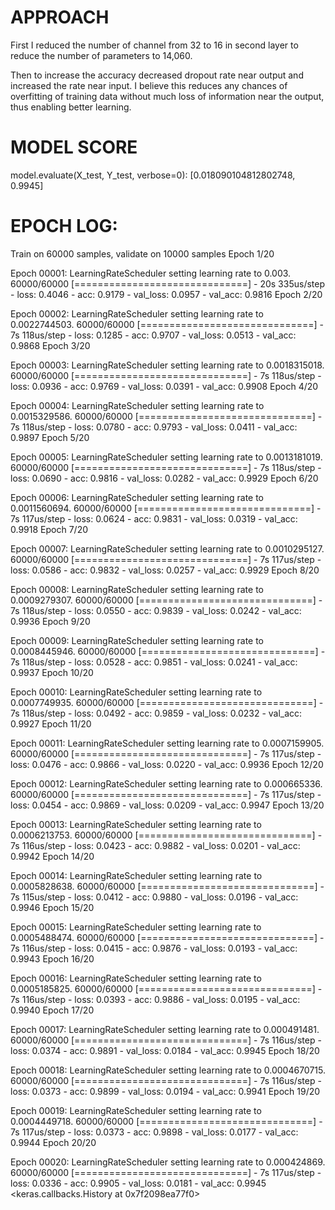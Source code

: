 # APPROACH
First I reduced the number of channel from 32 to 16 in second layer to reduce the number of parameters to 14,060.

Then to increase the accuracy decreased dropout rate near output and increased the rate near input. I believe this reduces any chances of overfitting of training data without much loss of information near the output, thus enabling better learning. 


# MODEL SCORE
model.evaluate(X_test, Y_test, verbose=0):
[0.018090104812802748, 0.9945]


# EPOCH LOG:

Train on 60000 samples, validate on 10000 samples
Epoch 1/20

Epoch 00001: LearningRateScheduler setting learning rate to 0.003.
60000/60000 [==============================] - 20s 335us/step - loss: 0.4046 - acc: 0.9179 - val_loss: 0.0957 - val_acc: 0.9816
Epoch 2/20

Epoch 00002: LearningRateScheduler setting learning rate to 0.0022744503.
60000/60000 [==============================] - 7s 118us/step - loss: 0.1285 - acc: 0.9707 - val_loss: 0.0513 - val_acc: 0.9868
Epoch 3/20

Epoch 00003: LearningRateScheduler setting learning rate to 0.0018315018.
60000/60000 [==============================] - 7s 118us/step - loss: 0.0936 - acc: 0.9769 - val_loss: 0.0391 - val_acc: 0.9908
Epoch 4/20

Epoch 00004: LearningRateScheduler setting learning rate to 0.0015329586.
60000/60000 [==============================] - 7s 118us/step - loss: 0.0780 - acc: 0.9793 - val_loss: 0.0411 - val_acc: 0.9897
Epoch 5/20

Epoch 00005: LearningRateScheduler setting learning rate to 0.0013181019.
60000/60000 [==============================] - 7s 118us/step - loss: 0.0690 - acc: 0.9816 - val_loss: 0.0282 - val_acc: 0.9929
Epoch 6/20

Epoch 00006: LearningRateScheduler setting learning rate to 0.0011560694.
60000/60000 [==============================] - 7s 117us/step - loss: 0.0624 - acc: 0.9831 - val_loss: 0.0319 - val_acc: 0.9918
Epoch 7/20

Epoch 00007: LearningRateScheduler setting learning rate to 0.0010295127.
60000/60000 [==============================] - 7s 117us/step - loss: 0.0586 - acc: 0.9832 - val_loss: 0.0257 - val_acc: 0.9929
Epoch 8/20

Epoch 00008: LearningRateScheduler setting learning rate to 0.0009279307.
60000/60000 [==============================] - 7s 118us/step - loss: 0.0550 - acc: 0.9839 - val_loss: 0.0242 - val_acc: 0.9936
Epoch 9/20

Epoch 00009: LearningRateScheduler setting learning rate to 0.0008445946.
60000/60000 [==============================] - 7s 118us/step - loss: 0.0528 - acc: 0.9851 - val_loss: 0.0241 - val_acc: 0.9937
Epoch 10/20

Epoch 00010: LearningRateScheduler setting learning rate to 0.0007749935.
60000/60000 [==============================] - 7s 118us/step - loss: 0.0492 - acc: 0.9859 - val_loss: 0.0232 - val_acc: 0.9927
Epoch 11/20

Epoch 00011: LearningRateScheduler setting learning rate to 0.0007159905.
60000/60000 [==============================] - 7s 117us/step - loss: 0.0476 - acc: 0.9866 - val_loss: 0.0220 - val_acc: 0.9936
Epoch 12/20

Epoch 00012: LearningRateScheduler setting learning rate to 0.000665336.
60000/60000 [==============================] - 7s 117us/step - loss: 0.0454 - acc: 0.9869 - val_loss: 0.0209 - val_acc: 0.9947
Epoch 13/20

Epoch 00013: LearningRateScheduler setting learning rate to 0.0006213753.
60000/60000 [==============================] - 7s 116us/step - loss: 0.0423 - acc: 0.9882 - val_loss: 0.0201 - val_acc: 0.9942
Epoch 14/20

Epoch 00014: LearningRateScheduler setting learning rate to 0.0005828638.
60000/60000 [==============================] - 7s 115us/step - loss: 0.0412 - acc: 0.9880 - val_loss: 0.0196 - val_acc: 0.9946
Epoch 15/20

Epoch 00015: LearningRateScheduler setting learning rate to 0.0005488474.
60000/60000 [==============================] - 7s 116us/step - loss: 0.0415 - acc: 0.9876 - val_loss: 0.0193 - val_acc: 0.9943
Epoch 16/20

Epoch 00016: LearningRateScheduler setting learning rate to 0.0005185825.
60000/60000 [==============================] - 7s 116us/step - loss: 0.0393 - acc: 0.9886 - val_loss: 0.0195 - val_acc: 0.9940
Epoch 17/20

Epoch 00017: LearningRateScheduler setting learning rate to 0.000491481.
60000/60000 [==============================] - 7s 116us/step - loss: 0.0374 - acc: 0.9891 - val_loss: 0.0184 - val_acc: 0.9945
Epoch 18/20

Epoch 00018: LearningRateScheduler setting learning rate to 0.0004670715.
60000/60000 [==============================] - 7s 116us/step - loss: 0.0373 - acc: 0.9899 - val_loss: 0.0194 - val_acc: 0.9941
Epoch 19/20

Epoch 00019: LearningRateScheduler setting learning rate to 0.0004449718.
60000/60000 [==============================] - 7s 117us/step - loss: 0.0373 - acc: 0.9898 - val_loss: 0.0177 - val_acc: 0.9944
Epoch 20/20

Epoch 00020: LearningRateScheduler setting learning rate to 0.000424869.
60000/60000 [==============================] - 7s 117us/step - loss: 0.0336 - acc: 0.9905 - val_loss: 0.0181 - val_acc: 0.9945
<keras.callbacks.History at 0x7f2098ea77f0>
